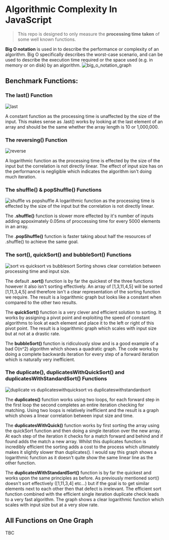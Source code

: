 # Algorithmic Complexity In JavaScript

> This repo is designed to only measure the __processing time taken__ of some well known functions.

**Big O notation** is used in to describe the performance or complexity of an algorithm. Big O specifically describes the worst-case scenario, and can be used to describe the execution time required or the space used (e.g. in memory or on disk) by an algorithm.
![big_o_notation_graph](https://user-images.githubusercontent.com/44780483/53408265-014a7a00-39b6-11e9-91bd-1b60fb0b2e55.jpeg)


## Benchmark Functions:
### The last() Function
![last](https://user-images.githubusercontent.com/43698605/53485550-610c5800-3a7e-11e9-835e-c3e5f0daafcc.png)

A constant function as the processing time is unaffected by the size of the input.
This makes sense as .last() works by looking at the last element of an array and should be the same whether the array length is 10 or 1,000,000.

### The reversing() Function
![reverse](https://user-images.githubusercontent.com/43698605/53485534-5782f000-3a7e-11e9-81cc-e3f10bfcc87a.png)

A logarithmic function as the processing time is effected by the size of the input but the correlation is not directly linear.
The effect of input size has on the performance is negligible which indicates the algorithm isn't doing much iteration.

### The shuffle() & popShuffle() Functions
![shuffle vs popshuffle](https://user-images.githubusercontent.com/43698605/53485568-6e294700-3a7e-11e9-96df-c05a1ed0de39.png)
A logarithmic function as the processing time is effected by the size of the input but the correlation is not directly linear.

The __.shuffle()__ function is slower more effected by it's number of inputs adding appoximately 0.05ms of proccessing time for every 5000 elements in an array.

The __.popShuffle()__ function is faster taking about half the resources of .shuffle() to achieve the same goal.

### The sort(), quickSort() and bubbleSort() Functions
![sort vs quicksort vs bubblesort](https://user-images.githubusercontent.com/43698605/53496077-29f77000-3a99-11e9-93b9-dfd405517281.png)
Sorting shows clear correlation between processing time and input size.

The default __.sort()__ function is by far the quickest of the three functions however it also isn't sorting effectively. An array of [1,3,11,4,5] will be sorted [1,11,3,4,5] and therefore isn't a clear representation of the sorting function we require. The result is a logarithmic graph but looks like a constant when compared to the other two results.

The __quickSort()__ function is a very clever and efficient solution to sorting. It works by assigning a pivot point and exploiting the speed of constant algorithms to look at each element and place it to the left or right of this pivot point. The result is a logarithmic graph which scales with input size but at not at a drastic rate.

The __bubbleSort()__ function is ridiculously slow and is a good example of a bad O(n^2) algorithm which shows a quadratic graph. The code works by doing a complete backwards iteration for every step of a forward iteration which is naturally very inefficient.

### The duplicate(), duplicatesWithQuickSort() and duplicatesWithStandardSort() Functions
![duplicate vs duplicateswithquicksort vs duplicateswithstandardsort](https://user-images.githubusercontent.com/43698605/53486679-4d162580-3a81-11e9-9472-0e4f4d1b8d67.png)

The __duplicates()__ function works using two loops, for each forward step in the first loop the second completes an entire iteration checking for matching. Using two loops is relatively inefficient and the result is a graph which shows a linear correlation between input size and time.

The __duplicatesWithQuick()__ function works by first sorting the array using the quickSort function and then doing a single iteration over the new array. At each step of the iteration it checks for a match forward and behind and if found adds the match a new array. Whilst this duplicates function is incredibly efficient the sorting adds a cost to the process which ultimately makes it slightly slower than duplicates(). I would say this graph shows a logarithmic function as it doesn't quite show the same linear line as the other function.

The __duplicatesWithStandardSort()__ function is by far the quickest and works upon the same principles as before. As previously mentioned sort() doesn't sort effectively ([1,11,3,4] etc...) but if the goal is to get similar elements next to each other then that defect is irrelevant. The efficient sort function combined with the efficient single iteration duplicate check leads to a very fast algorithm. The graph shows a clear logarithmic function which scales with input size but at a very slow rate.

## All Functions on One Graph

TBC
